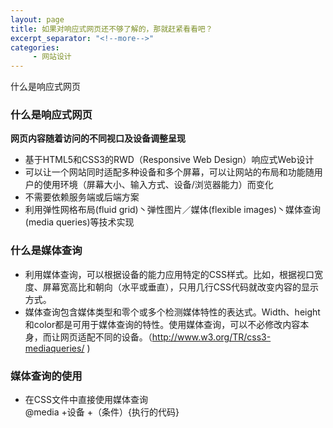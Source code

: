 ```yaml
---
layout: page
title: 如果对响应式网页还不够了解的，那就赶紧看看吧？
excerpt_separator: "<!--more-->"
categories:
     - 网站设计
---
```

什么是响应式网页
<!--more-->
### 什么是响应式网页
**网页内容随着访问的不同视口及设备调整呈现**
* 基于HTML5和CSS3的RWD（Responsive Web Design）响应式Web设计
* 可以让一个网站同时适配多种设备和多个屏幕，可以让网站的布局和功能随用户的使用环境（屏幕大小、输入方式、设备/浏览器能力）而变化
* 不需要依赖服务端或后端方案
* 利用弹性网格布局(fluid grid)丶弹性图片／媒体(flexible images)丶媒体查询(media queries)等技术实现

### 什么是媒体查询
* 利用媒体查询，可以根据设备的能力应用特定的CSS样式。比如，根据视口宽度、屏幕宽高比和朝向（水平或垂直），只用几行CSS代码就改变内容的显示方式。
* 媒体查询包含媒体类型和零个或多个检测媒体特性的表达式。Width、height和color都是可用于媒体查询的特性。使用媒体查询，可以不必修改内容本身，而让网页适配不同的设备。（http://www.w3.org/TR/css3-mediaqueries/ )

### 媒体查询的使用
* 在CSS文件中直接使用媒体查询  
@media +设备 +（条件）{执行的代码}